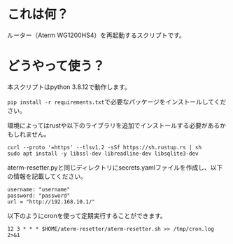 # これは何？

ルーター（Aterm WG1200HS4）を再起動するスクリプトです。

# どうやって使う？

本スクリプトはpython 3.8.12で動作します。

`pip install -r requirements.txt`で必要なパッケージをインストールしてください。

環境によってはrustや以下のライブラリを追加でインストールする必要があるかもしれません。
```
curl --proto '=https' --tlsv1.2 -sSf https://sh.rustup.rs | sh
sudo apt install -y libssl-dev libreadline-dev libsqlite3-dev
```

aterm-resetter.pyと同じディレクトリにsecrets.yamlファイルを作成し、以下の情報を記載してください。

```
username: "username"
password: "password"
url = "http://192.168.10.1/"
```

以下のようにcronを使って定期実行することができます。
```
12 3 * * * $HOME/aterm-resetter/aterm-resetter.sh >> /tmp/cron.log 2>&1
```

